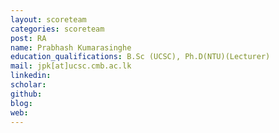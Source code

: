 ```yaml
---
layout: scoreteam
categories: scoreteam 
post: RA
name: Prabhash Kumarasinghe
education_qualifications: B.Sc (UCSC), Ph.D(NTU)(Lecturer)
mail: jpk[at]ucsc.cmb.ac.lk
linkedin: 
scholar: 
github: 
blog:
web:
---
```

